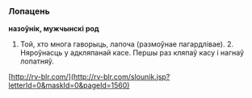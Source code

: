 ### Лопацень
**назоўнік, мужчынскі род**

1. Той, хто многа гаворыць, лапоча (размоўнае пагардлівае). 2. Няроўнасць у адкляпанай касе. Першы раз кляпаў касу і нагнаў лопатняў.

<a rel="author">[http://rv-blr.com/](http://rv-blr.com/slounik.jsp?letterId=0&maskId=0&pageId=1560)</a>
